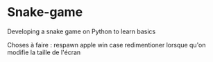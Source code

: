 # Snake-game
 Developing a snake game on Python to learn basics

 Choses à faire :
 respawn apple
 win case
 redimentioner lorsque qu'on modifie la taille de l'écran
